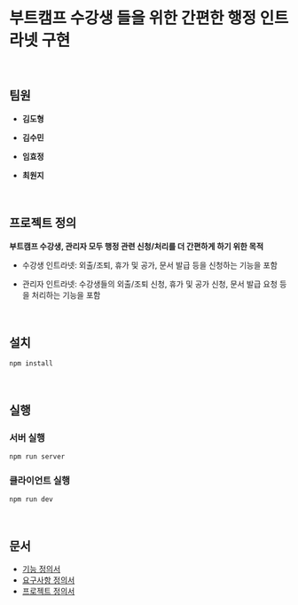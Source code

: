 # 부트캠프 수강생 들을 위한 간편한 행정 인트라넷 구현
<br>

## 팀원

- **김도형**
  
- **김수민**
  
- **임효정**
  
- **최원지**

<br>

## 프로젝트 정의


**부트캠프 수강생, 관리자 모두 행정 관련 신청/처리를 더 간편하게 하기 위한 목적**


- 수강생 인트라넷: 외출/조퇴, 휴가 및 공가, 문서 발급 등을 신청하는 기능을 포함
  
- 관리자 인트라넷: 수강생들의 외출/조퇴 신청, 휴가 및 공가 신청, 문서 발급 요청 등을 처리하는 기능을 포함

<br>


## 설치

```
npm install
```

<br>


## 실행


### 서버 실행

```
npm run server 
```

### 클라이언트 실행

```
npm run dev 
```

<br>

## 문서


- [기능 정의서](https://github.com/Dev-FE-1/Toy_Project_Team-4/blob/main/design/%EA%B8%B0%EB%8A%A5%20%EC%A0%95%EC%9D%98%EC%84%9C.md)
- [요구사항 정의서](https://github.com/Dev-FE-1/Toy_Project_Team-4/blob/main/design/%EC%9A%94%EA%B5%AC%EC%82%AC%ED%95%AD%20%EC%A0%95%EC%9D%98%EC%84%9C.md)
- [프로젝트 정의서](https://github.com/Dev-FE-1/Toy_Project_Team-4/blob/main/design/%ED%94%84%EB%A1%9C%EC%A0%9D%ED%8A%B8%20%EC%A0%95%EC%9D%98%EC%84%9C.md)

